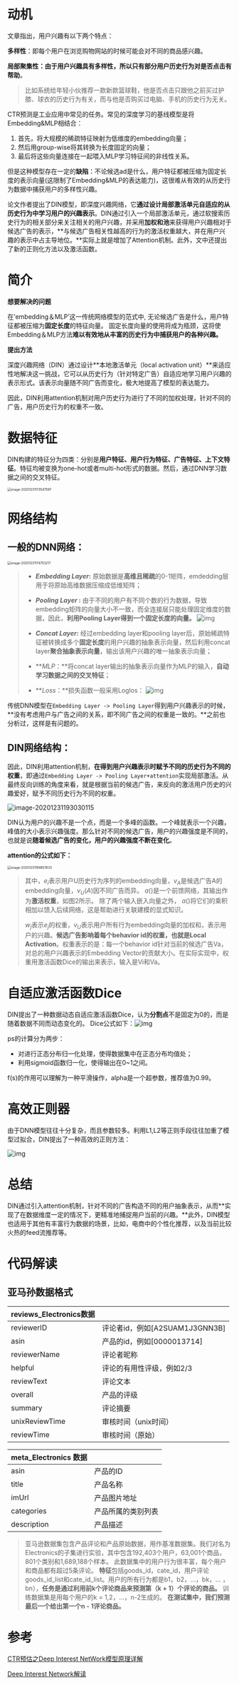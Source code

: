 # 动机

文章指出，用户兴趣有以下两个特点：

**多样性**：即每个用户在浏览购物网站的时候可能会对不同的商品感兴趣。

**局部聚集性：**由于用户兴趣具有多样性，所以**只有部分用户历史行为对是否点击有帮助**。

> 比如系统给年轻小伙推荐一款新款篮球鞋，他是否点击只跟他之前买过护膝、球衣的历史行为有关，而与他是否购买过电脑、手机的历史行为无关。

CTR预测是工业应用中常见的任务。常见的深度学习的基线模型是将Embedding&MLP相结合：

1. 首先，将大规模的稀疏特征映射为低维度的embedding向量；
2. 然后用group-wise将其转换为长度固定的向量；
3. 最后将这些向量连接在一起喂入MLP学习特征间的非线性关系。

但是这种模型存在一定的**缺陷**：不论候选ad是什么，用户特征都被压缩为固定长度的表示向量(这限制了Embedding&MLP的表达能力)，这很难从有效的从历史行为数据中捕获用户的多样性兴趣。

论文作者提出了DIN模型，即深度兴趣网络，它**通过设计局部激活单元自适应的从历史行为中学习用户的兴趣表示**。DIN通过引入一个局部激活单元，通过软搜索历史行为的相关部分来关注相关的用户兴趣，并采用**加权和池**来获得用户兴趣相对于候选广告的表示，**与候选广告相关性越高的行为的激活权重越大，并在用户兴趣的表示中占主导地位。**实际上就是增加了Attention机制。此外，文中还提出了新的正则化方法以及激活函数。

# 简介

**想要解决的问题**

在’embedding＆MLP’这一传统网络模型的范式中, 无论候选广告是什么，用户特征都被压缩为**固定长度**的特征向量。 固定长度向量的使用将成为瓶颈，这将使Embedding＆MLP方法**难以有效地从丰富的历史行为中捕获用户的各种兴趣。**

**提出方法**

深度兴趣网络（DIN）通过设计**本地激活单元（local activation unit）**来适应性地解决这一挑战，它可以从历史行为（针对特定广告）自适应地学习用户兴趣的表示形式。该表示向量随不同广告而变化，极大地提高了模型的表达能力。

因此，DIN利用attention机制对用户历史行为进行了不同的加权处理，针对不同的广告，用户历史行为的权重不一致。

# 数据特征

DIN构建的特征分为四类：分别是**用户特征、用户行为特征、广告特征、上下文特征**。特征均被变换为one-hot或者multi-hot形式的数据。然后，通过DNN学习数据之间的交叉特征。

<img src="/img/in-post/20_07/image-20201231173547597.png" alt="image-20201231173547597" style="zoom:50%;" />



# 网络结构

## 一般的DNN网络：

<img src="/img/in-post/20_07/image-20201231174753217.png" alt="image-20201231174753217" style="zoom:50%;" />

> - ***Embedding Layer*:** 原始数据是**高维且稀疏**的0-1矩阵，emdedding层用于将原始高维数据压缩成低维矩阵；
> - ***Pooling Layer* :** 由于不同的用户有不同个数的行为数据，导致embedding矩阵的向量大小不一致，而全连接层只能处理固定维度的数据，因此，**利用Pooling Layer得到一个固定长度的向量。**                   ![img](/img/in-post/20_07/20181214171200424.png)
>
> - ***Concat Layer:*** 经过embedding layer和pooling layer后，原始稀疏特征被转换成多个**固定长度**的用户兴趣的抽象表示向量，然后利用concat layer**聚合抽象表示向量**，输出该用户兴趣的唯一抽象表示向量；
> - ***MLP*：**将concat layer输出的抽象表示向量作为MLP的输入，**自动学习数据之间的交叉特征**；
> - ***Loss*：**损失函数一般采用Loglos：  ![img](/img/in-post/20_07/20181214172811414.png)

传统DNN模型在`Embedding Layer -> Pooling Layer`得到用户兴趣表示的时候，**没有考虑用户与广告之间的关系，即不同广告之间的权重是一致的。**之前也分析过，这样是有问题的。

## DIN网络结构：

因此，DIN利用attention机制，**在得到用户兴趣表示时赋予不同的历史行为不同的权重**，即通过`Embedding Layer -> Pooling Layer+attention`实现局部激活。从最终反向训练的角度来看，就是根据当前的候选广告，来反向的激活用户历史的兴趣爱好，赋予不同历史行为不同的权重。

![image-20201231193030115](/img/in-post/20_07/image-20201231193030115.png)

DIN认为用户的兴趣不是一个点，而是一个多峰的函数。一个峰就表示一个兴趣，峰值的大小表示兴趣强度。那么针对不同的候选广告，用户的兴趣强度是不同的，也就是说**随着候选广告的变化，用户的兴趣强度不断在变化**。 

**attention的公式如下：**

<img src="/img/in-post/20_07/image-20201231194657633.png" alt="image-20201231194657633" style="zoom:50%;" />

> 其中，$e_i$表示用户U历史行为序列的embedding向量，$v_A$是候选广告A的embedding向量，$v_U(A)$因不同广告而异。 $a()$是一个前馈网络，其输出作为**激活权重**，如图2所示。 除了两个输入嵌入向量之外， $a()$将它们的乘积相加以馈入后续网络，这是帮助进行关联建模的显式知识。
>
>  $w_j$表示$e_j$的权重，$v_U$表示用户所有行为embedding向量的加权和，表示用户的兴趣。**候选广告影响着每个behavior id的权重，也就是Local Activation**。权重表示的是：每一个behavior id针对当前的候选广告Va，对总的用户兴趣表示的Embedding Vector的贡献大小。在实际实现中，权重用激活函数Dice的输出来表示，输入是Vi和Va。

# 自适应激活函数Dice

DIN提出了一种数据动态自适应激活函数Dice，认为**分割点**不是固定为0的，而是随着数据不同而动态变化的。 Dice公式如下：![img](/img/in-post/20_07/20181214175430504.png)

ps的计算分为两步：

- 对进行正态分布归一化处理，使得数据集中在正态分布均值处；
- 利用sigmoid函数归一化，使得输出在0~1之间。

f(s)的作用可以理解为一种平滑操作，alpha是一个超参数，推荐值为0.99。

# 高效正则器

由于DNN模型往往十分复杂，而且参数较多。利用L1,L2等正则手段往往加重了模型过拟合，DIN提出了一种高效的正则方法：

![img](/img/in-post/20_07/20181214183516390.png)

# 总结

DIN通过引入attention机制，针对不同的广告构造不同的用户抽象表示，从而**实现了在数据维度一定的情况下，更精准地捕捉用户当前的兴趣。**此外，DIN模型也适用于其他有丰富行为数据的场景，比如，电商中的个性化推荐，以及当前比较火热的feed流推荐等。

# 代码解读

## 亚马孙数据格式

| reviews_Electronics数据 |                                |
| ----------------------- | ------------------------------ |
| reviewerID              | 评论者id，例如[A2SUAM1J3GNN3B] |
| asin                    | 产品的id，例如[0000013714]     |
| reviewerName            | 评论者昵称                     |
| helpful                 | 评论的有用性评级，例如2/3      |
| reviewText              | 评论文本                       |
| overall                 | 产品的评级                     |
| summary                 | 评论摘要                       |
| unixReviewTime          | 审核时间（unix时间）           |
| reviewTime              | 审核时间（原始）               |

| meta_Electronics 数据 |                    |
| --------------------- | ------------------ |
| asin                  | 产品的ID           |
| title                 | 产品名称           |
| imUrl                 | 产品图片地址       |
| categories            | 产品所属的类别列表 |
| description           | 产品描述           |

> 亚马逊数据集包含产品评论和产品原始数据，用作基准数据集。我们对名为Electronics的子集进行实验，其中包含192,403个用户，63,001个商品，801个类别和1,689,188个样本。 此数据集中的用户行为很丰富，每个用户和商品都有超过5条评论。 **特征**包括goods_id，cate_id，用户评论goods_id_list和cate_id_list。用户的所有行为都是b1，b2，...，bk，... ，bn），**任务是通过利用前k个评论商品来预测第（k + 1）个评论的商品。** 训练数据集是用每个用户的k = 1,2，...，n-2生成的。 **在测试集中，我们预测最后一个给出第一个n - 1评论商品。**

# 参考

[CTR预估之Deep Interest NetWork模型原理详解](https://blog.csdn.net/yz930618/article/details/85003101)

[Deep Interest Network解读](https://www.jianshu.com/p/132da6864d40?utm_campaign=maleskine&utm_content=note&utm_medium=seo_notes&utm_source=recommendation)

